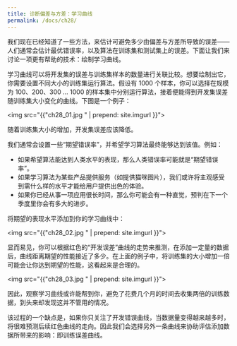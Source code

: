 ```yaml
---
title: 诊断偏差与方差：学习曲线
permalink: /docs/ch28/
---
```


我们现在已经知道了一些方法，来估计可避免多少由偏差与方差所导致的误差——人们通常会估计最优错误率，以及算法在训练集和测试集上的误差。下面让我们来讨论一项更有帮助的技术：绘制学习曲线。

学习曲线可以将开发集的误差与训练集样本的数量进行关联比较。想要绘制出它，你需要设置不同大小的训练集运行算法。假设有 1000 个样本，你可以选择在规模为 100、200、300 ... 1000 的样本集中分别运行算法，接着便能得到开发集误差随训练集大小变化的曲线。下图是一个例子：

<img src="{{"ch28_01.jpg " | prepend: site.imgurl }}">

随着训练集大小的增加，开发集误差应该降低。 

我们通常会设置一些“期望错误率”，并希望学习算法最终能够达到该值。例如：

- 如果希望算法能达到人类水平的表现，那么人类错误率可能就是“期望错误率”。
- 如果学习算法为某些产品提供服务（如提供猫咪图片），我们或许将主观感受到需什么样的水平才能给用户提供出色的体验。
- 如果你已经从事一项应用很长时间，那么你可能会有一种直觉，预判在下一个季度里你会有多大的进步。 

将期望的表现水平添加到你的学习曲线中： 

<img src="{{"ch28_02.jpg " | prepend: site.imgurl }}">

显而易见，你可以根据红色的“开发误差”曲线的走势来推测，在添加一定量的数据后，曲线距离期望的性能接近了多少。在上面的例子中，将训练集的大小增加一倍可能会让你达到期望的性能，这看起来是合理的。 

<img src="{{"ch28_03.jpg " | prepend: site.imgurl }}">

因此，观察学习曲线或许能帮到你，避免了花费几个月的时间去收集两倍的训练数据，到头来却发现这并不管用的情况。 

该过程的一个缺点是，如果你只关注了开发错误曲线，当数据量变得越来越多时，将很难预测后续红色曲线的走向。因此我们会选择另外一条曲线来协助评估添加数据所带来的影响：即训练误差曲线。
